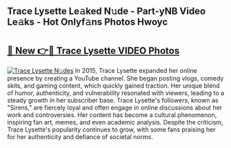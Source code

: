 ## Trace Lysette Le𝚊ked N𝚞de - Part-yNB Video Le𝚊ks - Hot Onlyf𝚊ns Photos Hwoyc

# <h2><a href="http://ab61833.deff.icu/?id=Trace+Lysette">🔗 New 👉🔴 Trace Lysette VIDEO Photos</a></h2>

[![Trace Lysette N𝚞des](https://i.imgur.com/rIISA9y.gif)](http://ab61833.deff.icu/?id=Trace+Lysette)
In 2015, Trace Lysette expanded her online presence by creating a YouTube channel. She began posting vlogs, comedy skits, and gaming content, which quickly gained traction. Her unique blend of humor, authenticity, and vulnerability resonated with viewers, leading to a steady growth in her subscriber base. Trace Lysette's followers, known as "Sirens," are fiercely loyal and often engage in online discussions about her work and controversies. Her content has become a cultural phenomenon, inspiring fan art, memes, and even academic analysis. Despite the criticism, Trace Lysette's popularity continues to grow, with some fans praising her for her authenticity and defiance of societal norms.
